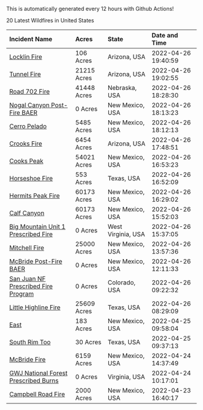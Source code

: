 This is automatically generated every 12 hours with Github Actions!

20 Latest Wildfires in United States

 | Incident Name | Acres | State | Date and Time |
|:---|:---|:---|:---|
| [Locklin Fire](https://inciweb.nwcg.gov/incident/8083/) | 106 Acres | Arizona, USA | 2022-04-26 19:40:59 |
| [Tunnel Fire](https://inciweb.nwcg.gov/incident/8068/) | 21215 Acres | Arizona, USA | 2022-04-26 19:02:55 |
| [Road 702 Fire](https://inciweb.nwcg.gov/incident/8081/) | 41448 Acres | Nebraska, USA | 2022-04-26 18:28:30 |
| [Nogal Canyon Post-Fire BAER](https://inciweb.nwcg.gov/incident/8072/) | 0 Acres | New Mexico, USA | 2022-04-26 18:13:23 |
| [Cerro Pelado](https://inciweb.nwcg.gov/incident/8075/) | 5485 Acres | New Mexico, USA | 2022-04-26 18:12:13 |
| [Crooks Fire](https://inciweb.nwcg.gov/incident/8067/) | 6454 Acres | Arizona, USA | 2022-04-26 17:48:51 |
| [Cooks Peak](https://inciweb.nwcg.gov/incident/8066/) | 54021 Acres | New Mexico, USA | 2022-04-26 16:53:23 |
| [Horseshoe Fire](https://inciweb.nwcg.gov/incident/8071/) | 553 Acres | Texas, USA | 2022-04-26 16:52:09 |
| [Hermits Peak Fire](https://inciweb.nwcg.gov/incident/8049/) | 60173 Acres | New Mexico, USA | 2022-04-26 16:29:02 |
| [Calf Canyon](https://inciweb.nwcg.gov/incident/8069/) | 60173 Acres | New Mexico, USA | 2022-04-26 15:52:03 |
| [Big Mountain Unit 1 Prescribed Fire](https://inciweb.nwcg.gov/incident/8082/) | 0 Acres | West Virginia, USA | 2022-04-26 15:37:05 |
| [Mitchell Fire](https://inciweb.nwcg.gov/incident/8077/) | 25000 Acres | New Mexico, USA | 2022-04-26 13:57:36 |
| [McBride Post-Fire BAER](https://inciweb.nwcg.gov/incident/8080/) | 0 Acres | New Mexico, USA | 2022-04-26 12:11:33 |
| [San Juan NF Prescribed Fire Program](https://inciweb.nwcg.gov/incident/6288/) | 0 Acres | Colorado, USA | 2022-04-26 09:22:32 |
| [Little Highline Fire](https://inciweb.nwcg.gov/incident/8079/) | 25609 Acres | Texas, USA | 2022-04-26 08:29:09 |
| [East](https://inciweb.nwcg.gov/incident/8074/) | 183 Acres | New Mexico, USA | 2022-04-25 09:58:04 |
| [South Rim Too](https://inciweb.nwcg.gov/incident/8070/) | 30 Acres | Texas, USA | 2022-04-25 09:37:13 |
| [McBride Fire](https://inciweb.nwcg.gov/incident/8061/) | 6159 Acres | New Mexico, USA | 2022-04-24 14:37:49 |
| [GWJ National Forest Prescribed Burns](https://inciweb.nwcg.gov/incident/7945/) | 0 Acres | Virginia, USA | 2022-04-24 10:17:01 |
| [Campbell Road Fire](https://inciweb.nwcg.gov/incident/8076/) | 2000 Acres | New Mexico, USA | 2022-04-23 16:40:17 |
